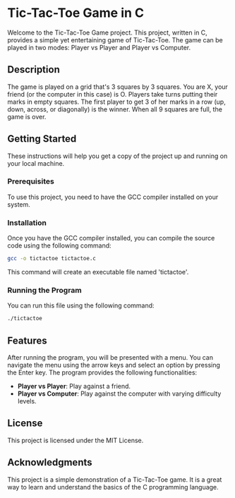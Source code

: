 # Tic-Tac-Toe Game in C

Welcome to the Tic-Tac-Toe Game project. This project, written in C, provides a simple yet entertaining game of Tic-Tac-Toe. The game can be played in two modes: Player vs Player and Player vs Computer.

## Description

The game is played on a grid that's 3 squares by 3 squares. You are X, your friend (or the computer in this case) is O. Players take turns putting their marks in empty squares. The first player to get 3 of her marks in a row (up, down, across, or diagonally) is the winner. When all 9 squares are full, the game is over.

## Getting Started

These instructions will help you get a copy of the project up and running on your local machine.

### Prerequisites

To use this project, you need to have the GCC compiler installed on your system.

### Installation

Once you have the GCC compiler installed, you can compile the source code using the following command:

```bash
gcc -o tictactoe tictactoe.c
```

This command will create an executable file named 'tictactoe'. 

### Running the Program

You can run this file using the following command:

```bash
./tictactoe
```

## Features

After running the program, you will be presented with a menu. You can navigate the menu using the arrow keys and select an option by pressing the Enter key. The program provides the following functionalities:

- **Player vs Player**: Play against a friend.
- **Player vs Computer**: Play against the computer with varying difficulty levels.

## License

This project is licensed under the MIT License.

## Acknowledgments

This project is a simple demonstration of a Tic-Tac-Toe game. It is a great way to learn and understand the basics of the C programming language.
